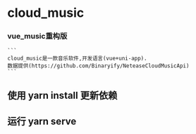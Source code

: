 # cloud_music
### vue_music重构版
    ```
    cloud_music是一款音乐软件,开发语言(vue+uni-app).
    数据提供(https://github.com/Binaryify/NeteaseCloudMusicApi)
    ```
## 使用 yarn install 更新依赖

## 运行 yarn serve

